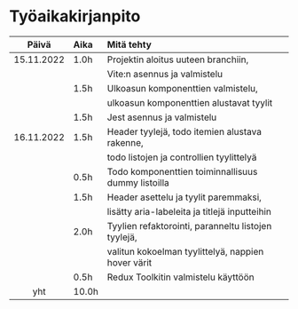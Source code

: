 # Työaikakirjanpito

|   Päivä    | Aika  | Mitä tehty                                          |
| :--------: | :---- | :-------------------------------------------------- |
| 15.11.2022 | 1.0h  | Projektin aloitus uuteen branchiin,                 |
|            |       | Vite:n asennus ja valmistelu                        |
|            | 1.5h  | Ulkoasun komponenttien valmistelu,                  |
|            |       | ulkoasun komponenttien alustavat tyylit             |
|            | 1.5h  | Jest asennus ja valmistelu                          |
| 16.11.2022 | 1.5h  | Header tyylejä, todo itemien alustava rakenne,      |
|            |       | todo listojen ja controllien tyylittelyä            |
|            | 0.5h  | Todo komponenttien toiminnallisuus dummy listoilla  |
|            | 1.5h  | Header asettelu ja tyylit paremmaksi,               |
|            |       | lisätty aria-labeleita ja titlejä inputteihin       |
|            | 2.0h  | Tyylien refaktorointi, paranneltu listojen tyylejä, |
|            |       | valitun kokoelman tyylittelyä, nappien hover värit  |
|            | 0.5h  | Redux Toolkitin valmistelu käyttöön                 |
|    yht     | 10.0h |                                                     |
